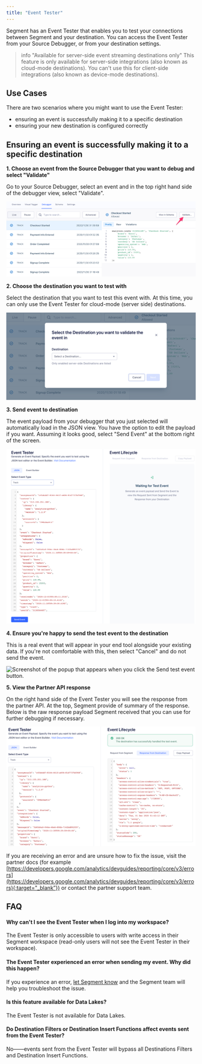 ```yaml
---
title: "Event Tester"
---
```



Segment has an Event Tester that enables you to test your connections between Segment and your destination. You can access the Event Tester from your Source Debugger, or from your destination settings.   

> info "Available for server-side event streaming destinations only"
> This feature is only available for server-side integrations (also known as cloud-mode destinations). You can't use this for client-side integrations (also known as device-mode destinations). 

## Use Cases

There are two scenarios where you might want to use the Event Tester:

*   ensuring an event is successfully making it to a specific destination
*   ensuring your new destination is configured correctly


## Ensuring an event is successfully making it to a specific destination

**1. Choose an event from the Source Debugger that you want to debug and select "Validate"**

Go to your Source Debugger, select an event and in the top right hand side of the debugger view, select "Validate".

![Screenshot of the Debugger tab, with a Checkout Started event selected and an error pointing to the Validate button.](images/event-tester_GgyOswJA.png)

**2. Choose the destination you want to test with**

Select the destination that you want to test this event with. At this time, you can only use the Event Tester for cloud-mode (server side) destinations.

![A screenshot of the destination selection pop up modal](images/event-tester_2JfoKddf.png)

**3. Send event to destination**

The event payload from your debugger that you just selected will automatically load in the JSON view. You have the option to edit the payload if you want. Assuming it looks good, select "Send Event" at the bottom right of the screen. 

![A screenshot of the Event Tester, with a track event selected](images/event-tester_J7TEDYvY.png)

**4. Ensure you're happy to send the test event to the destination**

This is a real event that will appear in your end tool alongside your existing data. If you're not comfortable with this, then select "Cancel" and do not send the event. 

![Screenshot of the popup that appears when you click the Send test event button.](/docs/guides/images/asset_Yxw1DJqb.png)

**5. View the Partner API response**

On the right hand side of the Event Tester you will see the response from the partner API. At the top, Segment provide of summary of the response. Below is the raw response payload Segment received that you can use for further debugging if necessary. 

![A screenshot of the Event Tester with a successful response from the destination](images/event-tester_il6mvexS.png)

If you are receiving an error and are unsure how to fix the issue, visit the partner docs (for example [https://developers.google.com/analytics/devguides/reporting/core/v3/errors](https://developers.google.com/analytics/devguides/reporting/core/v3/errors){:target="_blank”}) or contact the partner support team. 

## FAQ

#### Why can't I see the Event Tester when I log into my workspace?

The Event Tester is only accessible to users with write access in their Segment workspace (read-only users will not see the Event Tester in their workspace). 

#### The Event Tester experienced an error when sending my event. Why did this happen?

If you experience an error, [let Segment know](mailto:friends@segment.com) and the Segment team will help you troubleshoot the issue.

#### Is this feature available for Data Lakes?

The Event Tester is not available for Data Lakes.

#### Do Destination Filters or Destination Insert Functions affect events sent from the Event Tester?

No——events sent from the Event Tester will bypass all Destinations Filters and Destination Insert Functions.
